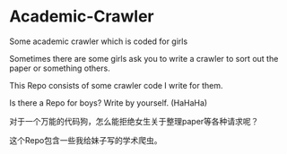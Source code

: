# Academic-Crawler
Some academic crawler which is coded for girls

Sometimes there are some girls ask you to write a crawler to sort out the paper or something others.

This Repo consists of some crawler code I write for them.

Is there a Repo for boys? Write by yourself.  (HaHaHa)


对于一个万能的代码狗，怎么能拒绝女生关于整理paper等各种请求呢？

这个Repo包含一些我给妹子写的学术爬虫。
